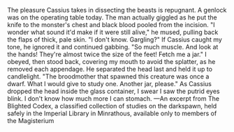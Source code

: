 The pleasure Cassius takes in dissecting the beasts is repugnant. A genlock was on the operating table today. The man actually giggled as he put the knife to the monster's chest and black blood pooled from the incision.
"I wonder what sound it'd make if it were still alive," he mused, pulling back the flaps of thick, pale skin.
"I don't know. Gargling?"
If Cassius caught my tone, he ignored it and continued gabbing. "So much muscle. And look at the hands! They're almost twice the size of the feet! Fetch me a jar."
I obeyed, then stood back, covering my mouth to avoid the splatter, as he removed each appendage.
He separated the head last and held it up to candlelight. "The broodmother that spawned this creature was once a dwarf. What I would give to study one. Another jar, please."
As Cassius dropped the head inside the glass container, I swear I saw the putrid eyes blink. I don't know how much more I can stomach.
—An excerpt from The Blighted Codex, a classified collection of studies on the darkspawn, held safely in the Imperial Library in Minrathous, available only to members of the Magisterium